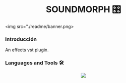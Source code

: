 <h1 align="center">SOUNDMORPH 🎛</h1>

<img src="./readme/banner.png></img>

<h3>Introducción</h3>
<p text-align="justify">An effects vst plugin.</p>

<h3 align="left">Languages and Tools 🛠</h3>

<p align="center">
  <a href="https://skillicons.dev">
    <img src="https://skillicons.dev/icons?i=cpp" />
  </a>
</p>

